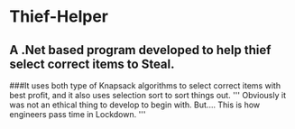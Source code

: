 # Thief-Helper
## A .Net based program developed to help thief select correct items to Steal. 
###It uses both type of Knapsack algorithms to select correct items with best profit, and it also uses selection sort to sort things out.
'''
Obviously it was not an ethical thing to develop to begin with. 
But.... This is how engineers pass time in Lockdown.
'''
